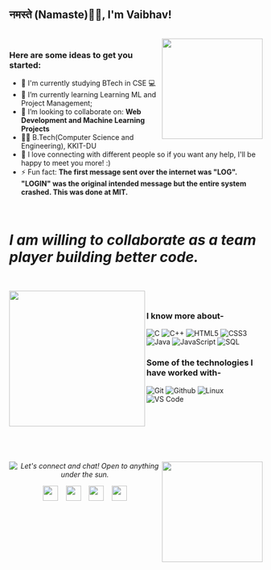 ### <h2>नमस्ते (Namaste)🙏🏻, I'm Vaibhav!
  </br>

<img align="right" src="https://media.giphy.com/media/jRf5fsn8G6YaogAWxn/giphy.gif" width="200" height="200"/>

### Here are some ideas to get you started:</br>
- 🔭 I'm currently studying BTech in CSE 💻
- 🌱 I’m currently learning Learning ML and Project Management;
- 👯 I’m looking to collaborate on: **Web Development and Machine Learning Projects**
- :man_technologist: B.Tech(Computer Science and Engineering), KKIT-DU
- 💬 I love connecting with different people so if you want any help, I'll be happy to meet you more! :)
- ⚡ Fun fact: **The first message sent over the internet was "LOG". "LOGIN" was the original intended message but the entire system crashed. This was done at MIT.**
</br>

# *I am willing to collaborate as a team player building better code.*

</br>

<img align="left" src="https://miraculoussoft.com/wp-content/themes/miraculous/images/mobapp.gif" width="270"> &nbsp; &nbsp; <br>


### I know more about- </br>
![C](https://img.shields.io/badge/-C-000000?style=for-the-badge&logo=C)
![C++](https://img.shields.io/badge/-C++-000000?style=for-the-badge&logo=C%2B%2B&logoColor=00599C)
![HTML5](https://img.shields.io/badge/-HTML5-000000?style=for-the-badge&logo=HTML5)
![CSS3](https://img.shields.io/badge/-CSS3-000000?style=for-the-badge&logo=CSS3)
![Java](https://img.shields.io/badge/-Java-000000?style=for-the-badge&logo=Java&logoColor=007396)
![JavaScript](https://img.shields.io/badge/-JavaScript-000000?style=for-the-badge&logo=javascript)
![SQL](https://img.shields.io/badge/-SQL-000000?style=for-the-badge&logo=MySQL)

### Some of the technologies I have worked with-</br>
![Git](http://img.shields.io/badge/-Git-000000?style=for-the-badge&logo=Git)
![Github](http://img.shields.io/badge/-Github-000000?style=for-the-badge&logo=Github&logoColor=green)
![Linux](http://img.shields.io/badge/-Linux-000000?style=for-the-badge&logo=linux)
![VS Code](http://img.shields.io/badge/-VS%20Code-000000?style=for-the-badge&logo=Visual-studio-code&logoColor=blue)
</br></br></br></br>
<br><br><br>


<img align="left" src = "https://github-readme-stats.vercel.app/api?username=vaibhav-0003&&show_icons=true&title_color=ffffff&icon_color=bb2acf&text_color=daf7dc&bg_color=151515" >



<img align="right" src="https://media.giphy.com/media/WUlplcMpOCEmTGBtBW/giphy.gif" width="200">



<p align="center">
  <i>Let's connect and chat! Open to anything under the sun.</i>

  <p align="center">
    <a href="https://twitter.com/whybhavwhy?s=08" alt="Twitter"><img src="https://github.com/nitish-awasthi/nitish-awasthi/blob/master/twitter.png" height="30" width="30"></a>&nbsp; &nbsp;
    <a href="https://www.linkedin.com/in/vaibhav-08a8091b3/" alt="Linkedin"><img src="https://github.com/nitish-awasthi/nitish-awasthi/blob/master/174857.png" height="30" width="30"></a>&nbsp; &nbsp;
  <a href="https://www.instagram.com/luminousflux.lm/" alt="Facebook"><img src="https://github.com/nitish-awasthi/nitish-awasthi/blob/master/instagram-logo-png-transparent-background-hd-3.png" height="30" width="30"></a>&nbsp; &nbsp;
  <a href="mailto:1805719@kiit.ac.in" alt="Contact me"><img src="https://github.com/nitish-awasthi/nitish-awasthi/blob/master/gmail-512.webp" height="30" width="30"></a>
    
